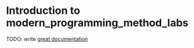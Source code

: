 # Introduction to modern_programming_method_labs

TODO: write [great documentation](http://jacobian.org/writing/what-to-write/)
